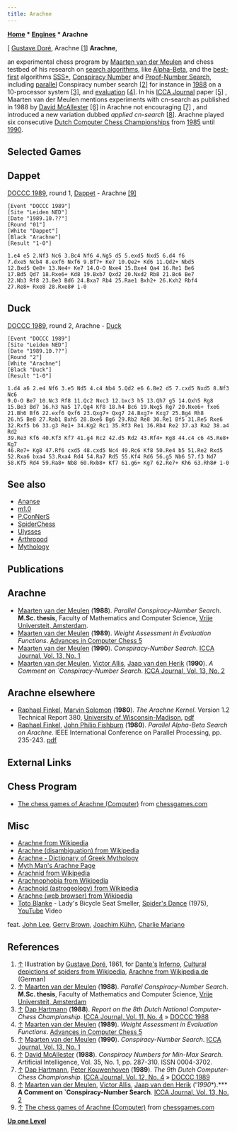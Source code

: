 ```yaml
---
title: Arachne
---
```

**[Home](Home "Home") * [Engines](Engines "Engines") * Arachne**

\[ [Gustave Doré](Category:Gustave_Dor%C3%A9 "Category:Gustave Doré"), Arachne <a id="cite-note-1" href="#cite-ref-1">[1]</a>
**Arachne**,

an experimental chess program by [Maarten van der Meulen](Maarten_van_der_Meulen "Maarten van der Meulen") and chess testbed of his research on [search algorithms](Search "Search"), like [Alpha-Beta](Alpha-Beta "Alpha-Beta"), and the [best-first](Best-First "Best-First") algorithms [SSS\*](SSS*_and_Dual* "SSS* and Dual*"), [Conspiracy Number](Conspiracy_Number_Search "Conspiracy Number Search") and [Proof-Number Search](Proof-Number_Search "Proof-Number Search"), including [parallel](Parallel_Search "Parallel Search") Conspiracy number search <a id="cite-note-2" href="#cite-ref-2">[2]</a> for instance in [1988](DOCCC_1988 "DOCCC 1988") on a 10-processor system <a id="cite-note-3" href="#cite-ref-3">[3]</a>, and [evaluation](Evaluation "Evaluation") <a id="cite-note-4" href="#cite-ref-4">[4]</a>. In his [ICCA Journal](ICGA_Journal "ICGA Journal") paper <a id="cite-note-5" href="#cite-ref-5">[5]</a> , Maarten van der Meulen mentions experiments with cn-search as published in 1988 by [David McAllester](David_McAllester "David McAllester") <a id="cite-note-6" href="#cite-ref-6">[6]</a> in Arachne not encouraging <a id="cite-note-7" href="#cite-ref-7">[7]</a> , and introduced a new variation dubbed *applied cn-search* <a id="cite-note-8" href="#cite-ref-8">[8]</a>. Arachne played six consecutive [Dutch Computer Chess Championships](Dutch_Open_Computer_Chess_Championship "Dutch Open Computer Chess Championship") from [1985](DOCCC_1985 "DOCCC 1985") until [1990](DOCCC_1990 "DOCCC 1990").

## Selected Games

## Dappet

[DOCCC 1989](DOCCC_1989 "DOCCC 1989"), round 1, [Dappet](Dappet "Dappet") - Arachne <a id="cite-note-9" href="#cite-ref-9">[9]</a>

```
[Event "DOCCC 1989"]
[Site "Leiden NED"]
[Date "1989.10.??"]
[Round "01"]
[White "Dappet"]
[Black "Arachne"]
[Result "1-0"]

1.e4 e5 2.Nf3 Nc6 3.Bc4 Nf6 4.Ng5 d5 5.exd5 Nxd5 6.d4 f6
7.dxe5 Ncb4 8.exf6 Nxf6 9.Bf7+ Ke7 10.Qe2+ Kd6 11.Qd2+ Nbd5
12.Bxd5 Qe8+ 13.Ne4+ Ke7 14.O-O Nxe4 15.Bxe4 Qa4 16.Re1 Be6
17.Bd5 Qd7 18.Rxe6+ Kd8 19.Bxb7 Qxd2 20.Nxd2 Rb8 21.Bc6 Be7
22.Nb3 Rf8 23.Be3 Bd6 24.Bxa7 Rb4 25.Rae1 Bxh2+ 26.Kxh2 Rbf4
27.Re8+ Rxe8 28.Rxe8# 1-0

```

## Duck

[DOCCC 1989](DOCCC_1989 "DOCCC 1989"), round 2, Arachne - [Duck](Duck "Duck")

```
[Event "DOCCC 1989"]
[Site "Leiden NED"]
[Date "1989.10.??"]
[Round "2"]
[White "Arachne"]
[Black "Duck"]
[Result "1-0"]

1.d4 a6 2.e4 Nf6 3.e5 Nd5 4.c4 Nb4 5.Qd2 e6 6.Be2 d5 7.cxd5 Nxd5 8.Nf3 Nc6
9.O-O Be7 10.Nc3 Rf8 11.Qc2 Nxc3 12.bxc3 h5 13.Qh7 g5 14.Qxh5 Rg8
15.Be3 Bd7 16.h3 Na5 17.Qg4 Kf8 18.h4 Bc6 19.Nxg5 Rg7 20.Nxe6+ fxe6
21.Bh6 Bf6 22.exf6 Qxf6 23.Qxg7+ Qxg7 24.Bxg7+ Kxg7 25.Bg4 Rh8
26.h5 Be8 27.Rab1 Bxh5 28.Bxe6 Bg6 29.Rb2 Re8 30.Re1 Bf5 31.Re5 Rxe6
32.Rxf5 b6 33.g3 Re1+ 34.Kg2 Rc1 35.Rf3 Re1 36.Rb4 Re2 37.a3 Ra2 38.a4 Rd2
39.Re3 Kf6 40.Kf3 Kf7 41.g4 Rc2 42.d5 Rd2 43.Rf4+ Kg8 44.c4 c6 45.Re8+ Kg7
46.Re7+ Kg8 47.Rf6 cxd5 48.cxd5 Nc4 49.Rc6 Kf8 50.Re4 b5 51.Re2 Rxd5
52.Rxa6 bxa4 53.Rxa4 Rd4 54.Ra7 Rd5 55.Kf4 Rd6 56.g5 Nb6 57.f3 Nd7
58.Kf5 Rd4 59.Ra8+ Nb8 60.Rxb8+ Kf7 61.g6+ Kg7 62.Re7+ Kh6 63.Rh8# 1-0

```

## See also

- [Ananse](Ananse "Ananse")
- [m1.0](M1.0 "M1.0")
- [P.ConNerS](P.ConNerS "P.ConNerS")
- [SpiderChess](SpiderChess "SpiderChess")
- [Ulysses](Ulysses "Ulysses")
- [Arthropod](Category:Arthropod "Category:Arthropod")
- [Mythology](Category:Mythology "Category:Mythology")

## Publications

## Arachne

- [Maarten van der Meulen](Maarten_van_der_Meulen "Maarten van der Meulen") (**1988**). *Parallel Conspiracy-Number Search*. **M.Sc. thesis**, Faculty of Mathematics and Computer Science, [Vrije Universteit, Amsterdam](https://en.wikipedia.org/wiki/Vrije_Universiteit).
- [Maarten van der Meulen](Maarten_van_der_Meulen "Maarten van der Meulen") (**1989**). *Weight Assessment in Evaluation Functions*. [Advances in Computer Chess 5](Advances_in_Computer_Chess_5 "Advances in Computer Chess 5")
- [Maarten van der Meulen](Maarten_van_der_Meulen "Maarten van der Meulen") (**1990**). *Conspiracy-Number Search*. [ICCA Journal, Vol. 13, No. 1](ICGA_Journal#13_1 "ICGA Journal")
- [Maarten van der Meulen](Maarten_van_der_Meulen "Maarten van der Meulen"), [Victor Allis](Victor_Allis "Victor Allis"), [Jaap van den Herik](Jaap_van_den_Herik "Jaap van den Herik") (**1990**). *A Comment on \`Conspiracy-Number Search*. [ICCA Journal, Vol. 13, No. 2](ICGA_Journal#13_2 "ICGA Journal")

## Arachne elsewhere

- [Raphael Finkel](Raphael_Finkel "Raphael Finkel"), [Marvin Solomon](Marvin_Solomon "Marvin Solomon") (**1980**). *The Arachne Kernel*. Version 1.2 Technical Report 380, [University of Wisconsin-Madison](https://en.wikipedia.org/wiki/University_of_Wisconsin-Madison), [pdf](http://ftp.cs.wisc.edu/pub/techreports/1980/TR380.pdf)
- [Raphael Finkel](Raphael_Finkel "Raphael Finkel"), [John Philip Fishburn](John_Philip_Fishburn "John Philip Fishburn") (**1980**). *Parallel Alpha-Beta Search on Arachne.* IEEE International Conference on Parallel Processing, pp. 235-243. [pdf](ftp://ftp.cs.wisc.edu/pub/techreports/1980/TR394.pdf)

## External Links

## Chess Program

- [The chess games of Arachne (Computer)](http://www.chessgames.com/perl/chessplayer?pid=60000) from [chessgames.com](http://www.chessgames.com/index.html)

## Misc

- [Arachne from Wikipedia](https://en.wikipedia.org/wiki/Arachne)
- [Arachne (disambiguation) from Wikipedia](https://en.wikipedia.org/wiki/Arachne_%28disambiguation%29)
- [Arachne - Dictionary of Greek Mythology](http://www.mlahanas.de/Greeks/Mythology/Arachne.html)
- [Myth Man's Arachne Page](http://www.thanasis.com/store/arachne.htm)
- [Arachnid from Wikipedia](https://en.wikipedia.org/wiki/Arachnid)
- [Arachnophobia from Wikipedia](https://en.wikipedia.org/wiki/Arachnophobia)
- [Arachnoid (astrogeology) from Wikipedia](https://en.wikipedia.org/wiki/Arachnoid_%28astrogeology%29)
- [Arachne (web browser) from Wikipedia](https://en.wikipedia.org/wiki/Arachne_%28web_browser%29)
- [Toto Blanke](Category:Toto_Blanke "Category:Toto Blanke") - Lady's Bicycle Seat Smeller, [Spider's Dance](http://www.discogs.com/Toto-Blanke-Spiders-Dance/release/1564302) (1975), [YouTube](https://en.wikipedia.org/wiki/YouTube) Video

feat. [John Lee](Category:John_Lee "Category:John Lee"), [Gerry Brown](Category:Gerry_Brown "Category:Gerry Brown"), [Joachim Kühn](https://en.wikipedia.org/wiki/Joachim_K%C3%BChn), [Charlie Mariano](Category:Charlie_Mariano "Category:Charlie Mariano")

## References

1. <a id="cite-ref-1" href="#cite-note-1">↑</a> Illustration by [Gustave Doré](Category:Gustave_Dor%C3%A9 "Category:Gustave Doré"), 1861, for [Dante's](https://en.wikipedia.org/wiki/Dante_Alighieri) [Inferno](https://en.wikipedia.org/wiki/Inferno_%28Dante%29), [Cultural depictions of spiders from Wikipedia](https://en.wikipedia.org/wiki/Cultural_depictions_of_spiders), [Arachne from Wikipedia.de](https://de.wikipedia.org/wiki/Arachne) (German)
1. <a id="cite-ref-2" href="#cite-note-2">↑</a> [Maarten van der Meulen](Maarten_van_der_Meulen "Maarten van der Meulen") (**1988**). *Parallel Conspiracy-Number Search*. **M.Sc. thesis**, Faculty of Mathematics and Computer Science, [Vrije Universteit, Amsterdam](https://en.wikipedia.org/wiki/Vrije_Universiteit)
1. <a id="cite-ref-3" href="#cite-note-3">↑</a> [Dap Hartmann](Dap_Hartmann "Dap Hartmann") (**1988**). *Report on the 8th Dutch National Computer-Chess Championship*. [ICCA Journal, Vol. 11, No. 4](ICGA_Journal#11_4 "ICGA Journal") » [DOCCC 1988](DOCCC_1988 "DOCCC 1988")
1. <a id="cite-ref-4" href="#cite-note-4">↑</a> [Maarten van der Meulen](Maarten_van_der_Meulen "Maarten van der Meulen") (**1989**). *Weight Assessment in Evaluation Functions*. [Advances in Computer Chess 5](Advances_in_Computer_Chess_5 "Advances in Computer Chess 5")
1. <a id="cite-ref-5" href="#cite-note-5">↑</a> [Maarten van der Meulen](Maarten_van_der_Meulen "Maarten van der Meulen") (**1990**). *Conspiracy-Number Search*. [ICCA Journal, Vol. 13, No. 1](ICGA_Journal#13_1 "ICGA Journal")
1. <a id="cite-ref-6" href="#cite-note-6">↑</a> [David McAllester](David_McAllester "David McAllester") (**1988**). *Conspiracy Numbers for Min-Max Search*. Artificial Intelligence, Vol. 35, No. 1, pp. 287-310. ISSN 0004-3702.
1. <a id="cite-ref-7" href="#cite-note-7">↑</a> [Dap Hartmann](Dap_Hartmann "Dap Hartmann"), [Peter Kouwenhoven](Peter_Kouwenhoven "Peter Kouwenhoven") (**1989**). *The 9th Dutch Computer-Chess Championship*. [ICCA Journal, Vol. 12, No. 4](ICGA_Journal#124 "ICGA Journal") » [DOCCC 1989](DOCCC_1989 "DOCCC 1989")
1. <a id="cite-ref-8" href="#cite-note-8">↑</a> [Maarten van der Meulen](Maarten_van_der_Meulen "Maarten van der Meulen"), [Victor Allis](Victor_Allis "Victor Allis"), [Jaap van den Herik](Jaap_van_den_Herik "Jaap van den Herik") ('*1990*\*).\*\*\* **A Comment on \`Conspiracy-Number Search**. [ICCA Journal, Vol. 13, No. 2](ICGA_Journal#13_2 "ICGA Journal")
1. <a id="cite-ref-9" href="#cite-note-9">↑</a> [The chess games of Arachne (Computer)](http://www.chessgames.com/perl/chessplayer?pid=60000) from [chessgames.com](http://www.chessgames.com/index.html)

**[Up one Level](Engines "Engines")**

